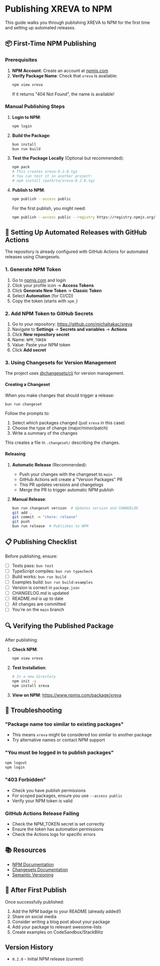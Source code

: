 # Publishing XREVA to NPM

This guide walks you through publishing XREVA to NPM for the first time and setting up automated releases.

## 📦 First-Time NPM Publishing

### Prerequisites

1. **NPM Account**: Create an account at [npmjs.com](https://www.npmjs.com/)
2. **Verify Package Name**: Check that `xreva` is available:
   ```bash
   npm view xreva
   ```
   If it returns "404 Not Found", the name is available!

### Manual Publishing Steps

1. **Login to NPM**:
   ```bash
   npm login
   ```

2. **Build the Package**:
   ```bash
   bun install
   bun run build
   ```

3. **Test the Package Locally** (Optional but recommended):
   ```bash
   npm pack
   # This creates xreva-0.2.0.tgz
   # You can test it in another project:
   # npm install /path/to/xreva-0.2.0.tgz
   ```

4. **Publish to NPM**:
   ```bash
   npm publish --access public
   ```

   For the first publish, you might need:
   ```bash
   npm publish --access public --registry https://registry.npmjs.org/
   ```

## 🤖 Setting Up Automated Releases with GitHub Actions

The repository is already configured with GitHub Actions for automated releases using Changesets.

### 1. Generate NPM Token

1. Go to [npmjs.com](https://www.npmjs.com/) and login
2. Click your profile icon → **Access Tokens**
3. Click **Generate New Token** → **Classic Token**
4. Select **Automation** (for CI/CD)
5. Copy the token (starts with `npm_`)

### 2. Add NPM Token to GitHub Secrets

1. Go to your repository: https://github.com/michaltakac/xreva
2. Navigate to **Settings** → **Secrets and variables** → **Actions**
3. Click **New repository secret**
4. Name: `NPM_TOKEN`
5. Value: Paste your NPM token
6. Click **Add secret**

### 3. Using Changesets for Version Management

The project uses [@changesets/cli](https://github.com/changesets/changesets) for version management.

#### Creating a Changeset

When you make changes that should trigger a release:

```bash
bun run changeset
```

Follow the prompts to:
1. Select which packages changed (just `xreva` in this case)
2. Choose the type of change (major/minor/patch)
3. Write a summary of the changes

This creates a file in `.changeset/` describing the changes.

#### Releasing

1. **Automatic Release** (Recommended):
   - Push your changes with the changeset to `main`
   - GitHub Actions will create a "Version Packages" PR
   - This PR updates versions and changelogs
   - Merge the PR to trigger automatic NPM publish

2. **Manual Release**:
   ```bash
   bun run changeset version  # Updates version and CHANGELOG
   git add .
   git commit -m "chore: release"
   git push
   bun run release  # Publishes to NPM
   ```

## 📋 Publishing Checklist

Before publishing, ensure:

- [ ] Tests pass: `bun test`
- [ ] TypeScript compiles: `bun run typecheck`
- [ ] Build works: `bun run build`
- [ ] Examples build: `bun run build:examples`
- [ ] Version is correct in `package.json`
- [ ] CHANGELOG.md is updated
- [ ] README.md is up to date
- [ ] All changes are committed
- [ ] You're on the `main` branch

## 🔍 Verifying the Published Package

After publishing:

1. **Check NPM**:
   ```bash
   npm view xreva
   ```

2. **Test Installation**:
   ```bash
   # In a new directory
   npm init -y
   npm install xreva
   ```

3. **View on NPM**: https://www.npmjs.com/package/xreva

## 🚨 Troubleshooting

### "Package name too similar to existing packages"
- This means `xreva` might be considered too similar to another package
- Try alternative names or contact NPM support

### "You must be logged in to publish packages"
```bash
npm logout
npm login
```

### "403 Forbidden"
- Check you have publish permissions
- For scoped packages, ensure you use `--access public`
- Verify your NPM token is valid

### GitHub Actions Release Failing
- Check the NPM_TOKEN secret is set correctly
- Ensure the token has automation permissions
- Check the Actions logs for specific errors

## 📚 Resources

- [NPM Documentation](https://docs.npmjs.com/cli/v9/commands/npm-publish)
- [Changesets Documentation](https://github.com/changesets/changesets)
- [Semantic Versioning](https://semver.org/)

## 🎉 After First Publish

Once successfully published:

1. Add the NPM badge to your README (already added!)
2. Share on social media
3. Consider writing a blog post about your package
4. Add your package to relevant awesome-lists
5. Create examples on CodeSandbox/StackBlitz

## Version History

- `0.2.0` - Initial NPM release (current)
